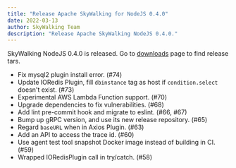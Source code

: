 ```yaml
---
title: "Release Apache SkyWalking for NodeJS 0.4.0"
date: 2022-03-13
author: SkyWalking Team
description: "Release Apache SkyWalking NodeJS 0.4.0."
---
```


SkyWalking NodeJS 0.4.0 is released. Go to [downloads](/downloads) page to find release tars.

- Fix mysql2 plugin install error. (#74)
- Update IORedis Plugin, fill `dbinstance` tag as host if `condition.select` doesn't exist. (#73)
- Experimental AWS Lambda Function support. (#70)
- Upgrade dependencies to fix vulnerabilities. (#68)
- Add lint pre-commit hook and migrate to eslint. (#66, #67)
- Bump up gRPC version, and use its new release repository. (#65)
- Regard `baseURL` when in Axios Plugin. (#63)
- Add an API to access the trace id. (#60)
- Use agent test tool snapshot Docker image instead of building in CI. (#59)
- Wrapped IORedisPlugin call in try/catch. (#58)
